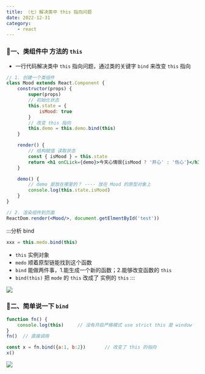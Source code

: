 ```yaml
---
title: （七）解决类中 this 指向问题
date: 2022-12-31
category:
    - react
---
```



### 🍧一、类组件中 方法的 `this`
- 一行代码解决类中 `this` 指向问题，通过类的关键字 `bind` 来改变 `this` 指向
```jsx
// 1. 创建一个类组件
class Mood extends React.Component {
    constructor(props) {
        super(props)
        // 初始化状态
        this.state = {
            isMood: true
        }
        // 改变 this 指向
        this.demo = this.demo.bind(this)
    }

    render() {
        // 结构赋值 读取状态
        const { isMood } = this.state
        return <h1 onCLick={demo}>今天心情很{isMood ? '开心' : '伤心'}</h1>
    }

    demo() {
        // demo 是放在哪里的？ ---- 放在 Mood 的原型对象上
        console.log(this.state.isMood)
    }
}

// 2. 渲染组件到页面
ReactDom.render(<Mood/>, document.getElmentById('test'))
```
:::分析 bind
```js
xxx = this.medo.bind(this)
```
- `this` 实例对象
- `medo` 顺着原型链能找到这个函数
- `bind` 能做两件事，1.能生成一个新的函数；2.能够改变函数的 `this` 
- `bind(this)` 把 `mode` 的 `this` 改成了 实例的 `this`
:::

![](https://image.zswei.xyz/img/202301021526375.png)


### 🐴二、简单说一下 `bind`
```js
function fn() {
    console.log(this)     // 没有开启严格模式 use strict this 是 window
}
fn()  // 直接调用

const x = fn.bind({a:1, b:2})       // 改变了 this 的指向
x()
```

![](https://image.zswei.xyz/img/202301021538200.png)